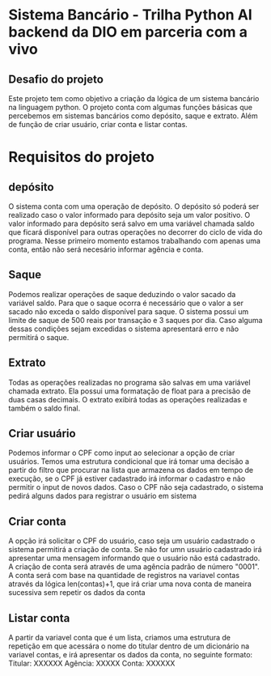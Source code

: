 # Sistema Bancário - Trilha Python AI backend da DIO em parceria com a vivo
## Desafio do projeto
Este projeto tem como objetivo a criação da lógica de um sistema bancário na linguagem python.
O projeto conta com algumas funções básicas que percebemos em sistemas bancários como depósito, saque e extrato. Além de função de criar usuário, criar conta e listar contas.
# Requisitos do projeto
## depósito
O sistema conta com uma operação de depósito. O depósito só poderá ser realizado caso o valor informado para depósito seja um valor positivo. O valor informado para depósito será
salvo em uma variável chamada saldo que ficará disponível para outras operações no decorrer do ciclo de vida do programa. Nesse primeiro momento estamos trabalhando com apenas
uma conta, então não será necesário informar agência e conta.
## Saque
Podemos realizar operações de saque deduzindo o valor sacado da variável saldo. Para que o saque ocorra é necessário que o valor a ser sacado não exceda o saldo disponível para saque.
O sistema possui um limite de saque de 500 reais por transação e 3 saques por dia. Caso alguma dessas condições sejam excedidas o sistema apresentará erro e não permitirá o saque.
## Extrato
Todas as operações realizadas no programa são salvas em uma variável chamada extrato. Ela possui uma formatação de float para a precisão de duas casas decimais. O extrato exibirá todas
as operações realizadas e também o saldo final.
## Criar usuário
Podemos informar o CPF como input ao selecionar a opção de criar usuários. Temos uma estrutura condicional que irá tomar uma decisão a partir do filtro que procurar na lista que armazena os dados 
em tempo de execução, se o CPF já estiver cadastrado irá informar o cadastro e não permitir o input de novos dados. Caso o CPF não seja cadastrado, o sistema pedirá alguns dados para registrar o usuário em sistema
## Criar conta
A opção irá solicitar o CPF do usuário, caso seja um usuário cadastrado o sistema permitirá a criação de conta. Se não for umn usuário cadastrado irá apresentar uma mensagem informando que o usuário não está cadastrado. A criação de conta será através de uma agência padrão de número "0001". A conta será com base na quantidade de registros na variavel contas através da lógica len(contas)+1, que irá criar uma nova conta de maneira sucessiva sem repetir os dados da conta
## Listar conta
A partir da variavel conta que é um lista, criamos uma estrutura de repetição em que acessára o nome do titular dentro de um dicionário na variavel contas, e irá apresentar os dados da conta, no seguinte formato:
Titular: XXXXXX
Agência: XXXXX
Conta: XXXXXX
